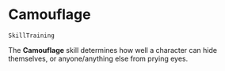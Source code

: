 # Camouflage

`SkillTraining`

The **Camouflage** skill determines how well a character can hide themselves, or anyone/anything else from prying eyes.